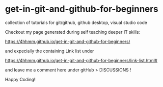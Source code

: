 # get-in-git-and-github-for-beginners
 collection of tutorials for git/github, github desktop, visual studio code

Checkout my page generated during self teaching deeper IT skills:

https://4hhmm.github.io/get-in-git-and-github-for-beginners/

and expecially the containing Link list under

https://4hhmm.github.io/get-in-git-and-github-for-beginners/link-list.html#

and leave me a comment here under gitHub > DISCUSSIONS ! 

Happy Coding!
